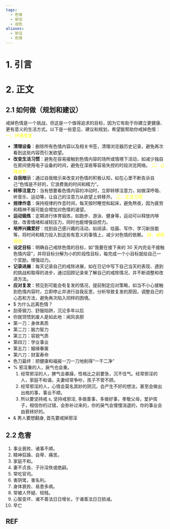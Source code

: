 ```yaml
---
tags:
  - 色情
  - 邪淫
  - 戒色
aliases:
  - 邪淫
  - 色情
---
```

# 1. 引言

# 2. 正文
## 2.1 如何做（规划和建议）
戒掉色情是一个挑战，但这是一个值得追求的目标，因为它有助于你建立更健康、更有意义的生活方式。以下是一些意见、建议和规划，希望能帮助你戒掉色情：
<font color="#ffff00"> 一、环境改变</font>
- **清理设备**：删除所有色情内容以及相关书签，清理浏览器历史记录，避免再次看到这些内容而引发欲望。
- **改变生活习惯**：避免在容易接触到色情内容的场所或情境下活动，如减少独自在房间使用电子设备的时间，避免在深夜等容易失控的时段浏览网络。
<font color="#ffff00">二、心理调节</font>
- **自我暗示**：通过自我暗示来改变对色情的积极认知，如在心里不断告诉自己“色情是不好的，它浪费我的时间和精力”。
- **转移注意力**：当有想要看色情内容的冲动时，立即转移注意力，如做深呼吸、听音乐、运动等，让自己的注意力从欲望上转移开。
<font color="#ffff00"> 三、生活习惯</font>
- **规律作息**：保持规律的作息时间，每天按时睡觉和起床，避免熬夜，因为疲劳和精神不振可能会增加对色情的渴望。
- **运动锻炼**：定期进行体育锻炼，如跑步、游泳、健身等，运动可以释放内啡肽，改善情绪和减轻压力，同时也能增强自控力。
- **培养兴趣爱好**：找到自己感兴趣的活动，如阅读、绘画、写作、学习新技能等，将时间和精力投入到这些有意义的事情上，减少对色情的依赖。
<font color="#ffff00"> 四、戒除规划</font>
- **设定目标**：明确自己戒除色情的目标，如“我要在接下来的 30 天内完全不接触色情内容”，并将目标分解为小的阶段性目标，每完成一个小目标就给自己一个奖励，增强动力。
- **记录进展**：每天记录自己的戒除进展，如在日记中写下自己当天的表现、遇到的挑战和取得的进步，通过回顾记录来了解自己的戒除情况，并不断调整和改进方法。
- **应对复发**：预见到可能会有复发的情况，提前制定应对策略，如当不小心接触到色情内容时，立即停止并进行自我反思，分析导致复发的原因，调整自己的心态和方法，避免再次陷入同样的困境。
- $ 为什么远离色情？
- 刮骨钢刀、舒服陷阱，沉沦多年以后
- 你就领悟到废人是如此地：闻风丧胆
- 第一刀：身体素质
- 第二刀：脑力智力
- 第三刀：容貌气质
- 第四刀：学业事业
- 第五刀：姻缘眷属
- 第六刀：财富寿命
- 色刀最终：把健康和福报一刀一刀地削得“一干二净“
- % 邪淫重的人，戾气也会重。
	1. 经常邪淫的人，脾气会暴躁，性格比之前要急，沉不住气。经常邪淫的人，家庭不和谐，夫妻经常争吵，孩子不管不顾。
	2. 经常邪淫的人，心情会莫名其妙的阴沉，会产生不好的想法，甚至会做出出格的事，事业不顺。
	3. 所以要坚持戒 s, 坚持戒邪淫, 多做善事，多做好事，孝敬父母，爱护孩子，相信你的过错，会弥补过来的，你的戾气会慢慢消退的，你的事业会由衰转好的。
- & 男人要想翻身, 首先要戒掉邪淫
## 2.2  危害
1. 事业衰败、诸事不顺。
2. 精神狂躁、自卑、痛苦。
3. 家庭不和。
4. 妻不贞良、子孙淫佚或绝嗣。
5. 常吃官司。
6. 害阴骘，害名利。
7. 身体衰败、易患多病。
8. 常被人怀疑、轻贱。
9. 心智变坏、诸不善法日日增长，于诸善法日日损减。
10. 早亡
## REF
